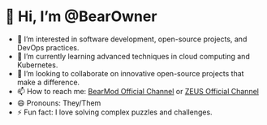 # 👋 Hi, I’m @BearOwner
- 👀 I’m interested in software development, open-source projects, and DevOps practices.
- 🌱 I’m currently learning advanced techniques in cloud computing and Kubernetes.
- 💞️ I’m looking to collaborate on innovative open-source projects that make a difference.
- 📫 How to reach me: [BearMod Official Channel](https://t.me/bear_mod) or [ZEUS Official Channel](https://t.me/Zeus_God_Aim)
- 😄 Pronouns: They/Them
- ⚡ Fun fact: I love solving complex puzzles and challenges.


